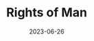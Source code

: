 ---
title: "Rights of Man"
cc-type: hashtag
date: 2023-06-26
hashtag: rights-of-man
tags:
  - Book
  - Thomas Paine
---